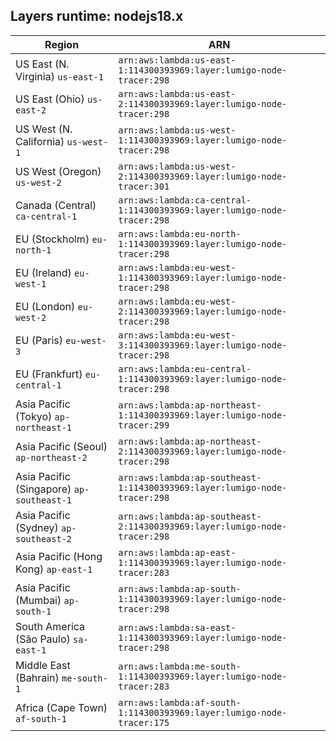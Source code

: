 Layers runtime: nodejs18.x
----
| Region | ARN |
| --- | --- |
|US East (N. Virginia)  `us-east-1`|`arn:aws:lambda:us-east-1:114300393969:layer:lumigo-node-tracer:298`|
|US East (Ohio)  `us-east-2`|`arn:aws:lambda:us-east-2:114300393969:layer:lumigo-node-tracer:298`|
|US West (N. California)  `us-west-1`|`arn:aws:lambda:us-west-1:114300393969:layer:lumigo-node-tracer:298`|
|US West (Oregon)  `us-west-2`|`arn:aws:lambda:us-west-2:114300393969:layer:lumigo-node-tracer:301`|
|Canada (Central)  `ca-central-1`|`arn:aws:lambda:ca-central-1:114300393969:layer:lumigo-node-tracer:298`|
|EU (Stockholm)  `eu-north-1`|`arn:aws:lambda:eu-north-1:114300393969:layer:lumigo-node-tracer:298`|
|EU (Ireland)  `eu-west-1`|`arn:aws:lambda:eu-west-1:114300393969:layer:lumigo-node-tracer:298`|
|EU (London)  `eu-west-2`|`arn:aws:lambda:eu-west-2:114300393969:layer:lumigo-node-tracer:298`|
|EU (Paris)  `eu-west-3`|`arn:aws:lambda:eu-west-3:114300393969:layer:lumigo-node-tracer:298`|
|EU (Frankfurt)  `eu-central-1`|`arn:aws:lambda:eu-central-1:114300393969:layer:lumigo-node-tracer:298`|
|Asia Pacific (Tokyo)  `ap-northeast-1`|`arn:aws:lambda:ap-northeast-1:114300393969:layer:lumigo-node-tracer:299`|
|Asia Pacific (Seoul)  `ap-northeast-2`|`arn:aws:lambda:ap-northeast-2:114300393969:layer:lumigo-node-tracer:298`|
|Asia Pacific (Singapore)  `ap-southeast-1`|`arn:aws:lambda:ap-southeast-1:114300393969:layer:lumigo-node-tracer:298`|
|Asia Pacific (Sydney)  `ap-southeast-2`|`arn:aws:lambda:ap-southeast-2:114300393969:layer:lumigo-node-tracer:298`|
|Asia Pacific (Hong Kong)  `ap-east-1`|`arn:aws:lambda:ap-east-1:114300393969:layer:lumigo-node-tracer:283`|
|Asia Pacific (Mumbai)  `ap-south-1`|`arn:aws:lambda:ap-south-1:114300393969:layer:lumigo-node-tracer:298`|
|South America (São Paulo)  `sa-east-1`|`arn:aws:lambda:sa-east-1:114300393969:layer:lumigo-node-tracer:298`|
|Middle East (Bahrain)  `me-south-1`|`arn:aws:lambda:me-south-1:114300393969:layer:lumigo-node-tracer:283`|
|Africa (Cape Town)  `af-south-1`|`arn:aws:lambda:af-south-1:114300393969:layer:lumigo-node-tracer:175`|
